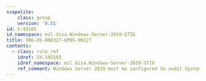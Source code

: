 ```yaml
---
scapolite:
    class: group
    version: '0.51'
id: V-93105
id_namespace: mil.disa.Windows-Server-2019-STIG
title: SRG-OS-000327-GPOS-00127
contents:
  - class: rule_ref
    idref: SV-103193
    idref_namespace: mil.disa.Windows-Server-2019-STIG
    ref_comment: Windows Server 2019 must be configured to audit System - IP ...
---
```


